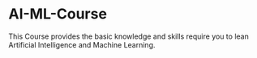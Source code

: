 # AI-ML-Course
This Course provides the basic knowledge and skills require you to lean Artificial Intelligence and Machine Learning.
